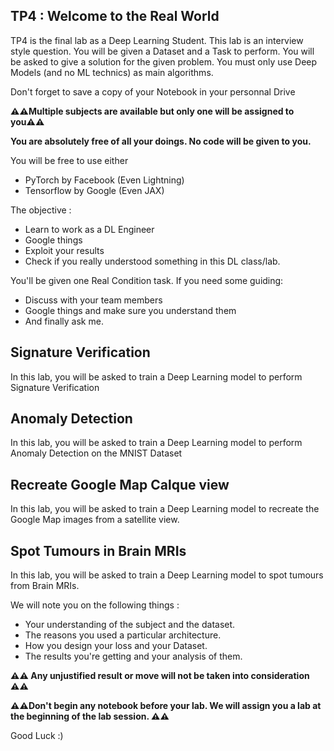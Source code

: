 ## TP4 : Welcome to the Real World

TP4 is the final lab as a Deep Learning Student. 
This lab is an interview style question. You will be given a Dataset and a Task to perform. You will be asked to give a solution for the given problem.
You must only use Deep Models (and no ML technics) as main algorithms. 

Don't forget to save a copy of your Notebook in your personnal Drive



**⚠️⚠️Multiple subjects are available but only one will be assigned to you⚠️⚠️**

**You are absolutely free of all your doings. No code will be given to you.**

You will be free to use either
* PyTorch by Facebook (Even Lightning)
* Tensorflow by Google (Even JAX)

The objective :
* Learn to work as a DL Engineer
* Google things
* Exploit your results
* Check if you really understood something in this DL class/lab.

You'll be given one Real Condition task. If you need some guiding:
* Discuss with your team members
* Google things and make sure you understand them
* And finally ask me.

## Signature Verification

In this lab, you will be asked to train a Deep Learning model to perform Signature Verification

## Anomaly Detection

In this lab, you will be asked to train a Deep Learning model to perform Anomaly Detection on the MNIST Dataset

## Recreate Google Map Calque view

In this lab, you will be asked to train a Deep Learning model to recreate the Google Map images from a satellite view.

## Spot Tumours in Brain MRIs

In this lab, you will be asked to train a Deep Learning model to spot tumours from Brain MRIs.



We will note you on the following things : 
* Your understanding of the subject and the dataset.
* The reasons you used a particular architecture.
* How you design your loss and your Dataset.
* The results you're getting and your analysis of them.

**⚠️⚠️ Any unjustified result or move will not be taken into consideration ⚠️⚠️**

**⚠️⚠️Don't begin any notebook before your lab. We will assign you a lab at the beginning of the lab session. ⚠️⚠️**

Good Luck :)
